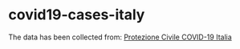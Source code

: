 # covid19-cases-italy

The data has been collected from: [Protezione Civile COVID-19 Italia](https://github.com/pcm-dpc/COVID-19)
